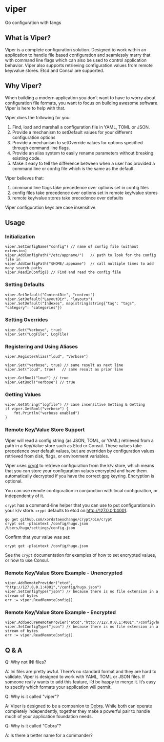 viper
=====

Go configuration with fangs

## What is Viper?

Viper is a complete configuration solution. Designed to work within an
application to handle file based configuration and seamlessly marry that with
command line flags which can also be used to control application behavior.
Viper also supports retrieving configuration values from remote key/value stores. 
Etcd and Consul are supported. 

## Why Viper?

When building a modern application you don’t want to have to worry about
configuration file formats, you want to focus on building awesome software.
Viper is here to help with that.

Viper does the following for you:

1. Find, load and marshall a configuration file in YAML, TOML or JSON.
2. Provide a mechanism to setDefault values for your different configuration options
3. Provide a mechanism to setOverride values for options specified through command line flags.
4. Provide an alias system to easily rename parameters without breaking existing code.
5. Make it easy to tell the difference between when a user has provided a command line or config file which is the same as the default.

Viper believes that:

1. command line flags take precedence over options set in config files
2. config files take precedence over options set in remote key/value stores
3. remote key/value stores take precedence over defaults

Viper configuration keys are case insensitive.

## Usage

### Initialization

	viper.SetConfigName("config") // name of config file (without extension)
	viper.AddConfigPath("/etc/appname/")   // path to look for the config file in
	viper.AddConfigPath("$HOME/.appname")  // call multiple times to add many search paths
	viper.ReadInConfig() // Find and read the config file

### Setting Defaults

	viper.SetDefault("ContentDir", "content")
	viper.SetDefault("LayoutDir", "layouts")
	viper.SetDefault("Indexes", map[string]string{"tag": "tags", "category": "categories"})

### Setting Overrides

    viper.Set("Verbose", true)
    viper.Set("LogFile", LogFile)

### Registering and Using Aliases

    viper.RegisterAlias("loud", "Verbose")

    viper.Set("verbose", true) // same result as next line
    viper.Set("loud", true)   // same result as prior line

    viper.GetBool("loud") // true
    viper.GetBool("verbose") // true

### Getting Values

    viper.GetString("logfile") // case insensitive Setting & Getting
	if viper.GetBool("verbose") {
        fmt.Println("verbose enabled")
	}

### Remote Key/Value Store Support
Viper will read a config string (as JSON, TOML, or YAML) retrieved from a
path in a Key/Value store such as Etcd or Consul.  These values take precedence
over default values, but are overriden by configuration values retrieved from disk, 
flags, or environment variables.

Viper uses [crypt](https://github.com/xordataexchange/crypt) to retrieve configuration
from the k/v store, which means that you can store your configuration values
encrypted and have them automatically decrypted if you have the correct
gpg keyring.  Encryption is optional.

You can use remote configuration in conjunction with local configuration, or
independently of it.  

`crypt` has a command-line helper that you can use to put configurations
in your k/v store. `crypt` defaults to etcd on http://127.0.0.1:4001.

	go get github.com/xordataexchange/crypt/bin/crypt
	crypt set -plaintext /config/hugo.json /Users/hugo/settings/config.json

Confirm that your value was set:

	crypt get -plaintext /config/hugo.json

See the `crypt` documentation for examples of how to set encrypted values, or how
to use Consul.

### Remote Key/Value Store Example - Unencrypted

	viper.AddRemoteProvider("etcd", "http://127.0.0.1:4001","/config/hugo.json")
	viper.SetConfigType("json") // because there is no file extension in a stream of bytes
	err := viper.ReadRemoteConfig()

### Remote Key/Value Store Example - Encrypted

	viper.AddSecureRemoteProvier("etcd","http://127.0.0.1:4001","/config/hugo.json","/etc/secrets/mykeyring.gpg")
	viper.SetConfigType("json") // because there is no file extension in a stream of bytes
	err := viper.ReadRemoteConfig()



## Q & A

Q: Why not INI files?

A: Ini files are pretty awful. There’s no standard format and they are hard to
validate. Viper is designed to work with YAML, TOML or JSON files. If someone
really wants to add this feature, I’d be happy to merge it. It’s easy to
specify which formats your application will permit.

Q: Why is it called "viper"?

A: Viper is designed to be a companion to
[Cobra](http://github.com/spf13/cobra). While both can operate completely
independently, together they make a powerful pair to handle much of your
application foundation needs.

Q: Why is it called "Cobra"?

A: Is there a better name for a commander?


